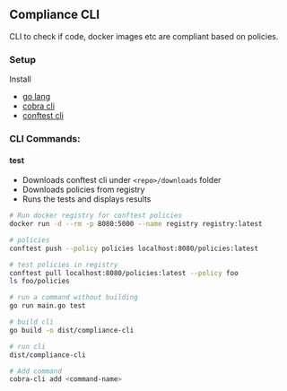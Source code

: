 ## Compliance CLI

CLI to check if code, docker images etc are compliant based on policies.

### Setup
Install
- [go lang](https://go.dev/)
- [cobra cli](https://github.com/spf13/cobra-cli/blob/main/README.md)
- [conftest cli](https://github.com/open-policy-agent/conftest/releases)

### CLI Commands:

#### test
- Downloads conftest cli under `<repo>/downloads` folder
- Downloads policies from registry
- Runs the tests and displays results


```bash
# Run docker registry for conftest policies
docker run -d --rm -p 8080:5000 --name registry registry:latest

# policies
conftest push --policy policies localhost:8080/policies:latest

# test policies in registry
conftest pull localhost:8080/policies:latest --policy foo
ls foo/policies

# run a command without building
go run main.go test

# build cli
go build -o dist/compliance-cli

# run cli
dist/compliance-cli

# Add command
cobra-cli add <command-name>
```
